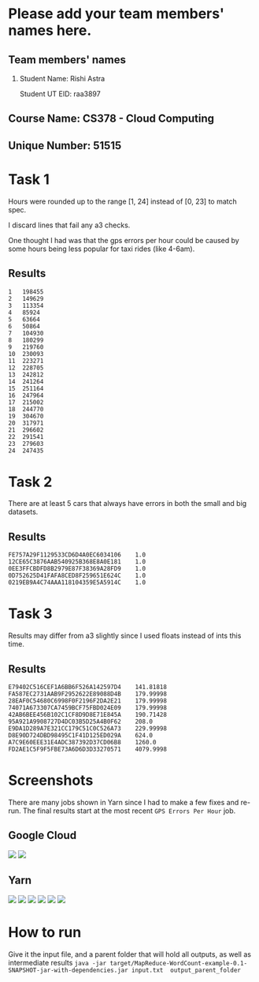 # Please add your team members' names here. 

## Team members' names 

1. Student Name: Rishi Astra

   Student UT EID: raa3897


##  Course Name: CS378 - Cloud Computing 

##  Unique Number: 51515

# Task 1
Hours were rounded up to the range [1, 24] instead of [0, 23] to match spec.

I discard lines that fail any a3 checks.

One thought I had was that the gps errors per hour could be caused by some hours being less popular for taxi rides (like 4-6am).
## Results
```
1	198455
2	149629
3	113354
4	85924
5	63664
6	50864
7	104930
8	180299
9	219760
10	230093
11	223271
12	228705
13	242812
14	241264
15	251164
16	247964
17	215002
18	244770
19	304670
20	317971
21	296602
22	291541
23	279603
24	247435

```

# Task 2
There are at least 5 cars that always have errors in both the small and big datasets.
## Results
```
FE757A29F1129533CD6D4A0EC6034106	1.0
12CE65C3876AAB540925B368E8A0E181	1.0
0EE3FFCBDFD8B2979E87F38369A28FD9	1.0
0D752625D41FAFA8CED8F259651E624C	1.0
0219EB9A4C74AAA118104359E5A5914C	1.0
```

# Task 3
Results may differ from a3 slightly since I used floats instead of ints this time.
## Results
```
E79402C516CEF1A6BB6F526A142597D4	141.81818
FA587EC2731AAB9F2952622E89088D4B	179.99998
28EAF0C54680C6998F0F2196F2DA2E21	179.99998
74071A673307CA7459BCF75FBD024E09	179.99998
42AB6BEE456B102C1CF8D9D8E71E845A	190.71428
95A921A9908727D4DC03B5D25A4B0F62	208.0
E9DA1D289A7E321CC179C51C0C526A73	229.99998
D8E90D724DBD98495C1F41D125ED029A	624.0
A7C9E60EEE31E4ADC387392D37CD06B8	1260.0
FD2AE1C5F9F5FBE73A6D6D3D33270571	4079.9998
```

# Screenshots
There are many jobs shown in Yarn since I had to make a few fixes and re-run. The final results start at the most recent `GPS Errors Per Hour` job.
## Google Cloud
![](imgs/gcloud_cluster.png)
![](imgs/gcloud_vm.png)
## Yarn
![](imgs/job_all.png)
![](imgs/job_1.png)
![](imgs/job_2.png)
![](imgs/job_3.png)
![](imgs/job_4.png)
![](imgs/job_5.png)
# How to run
Give it the input file, and a parent folder that will hold all outputs, as well as intermediate results
```java -jar target/MapReduce-WordCount-example-0.1-SNAPSHOT-jar-with-dependencies.jar input.txt  output_parent_folder``` 
